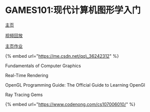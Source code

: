 # GAMES101:现代计算机图形学入门

[主页](http://games-cn.org/intro-graphics/)

[视频回放](https://www.bilibili.com/video/BV1X7411F744?p=6&t=2287)

[主页作业](http://games-cn.org/forums/topic/allhw/)

{% embed url="https://me.csdn.net/qq\_36242312" %}

Fundamentals of Computer Graphics

Real-Time Rendering

OpenGL Programming Guide: The Official Guide to Learning OpenGl

Ray Tracing Gems



{% embed url="https://www.codenong.com/cs107006010/" %}





